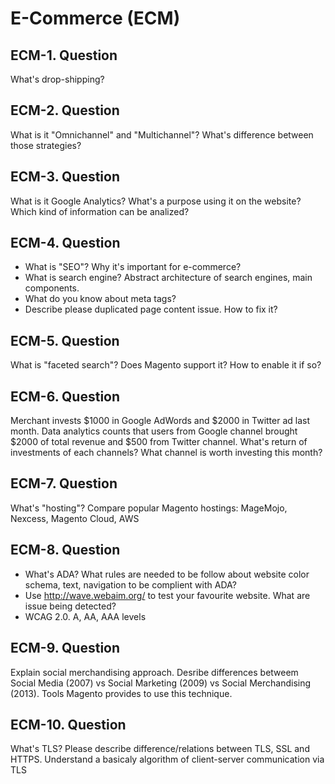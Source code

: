 # E-Commerce (ECM)

## ECM-1. Question

What's drop-shipping? 

## ECM-2. Question

What is it "Omnichannel" and "Multichannel"? What's difference between those strategies? 

## ECM-3. Question

What is it Google Analytics? What's a purpose using it on the website? Which kind of information can be analized?

## ECM-4. Question

- What is "SEO"? Why it's important for e-commerce? 
- What is search engine? Abstract architecture of search engines, main components.
- What do you know about meta tags?
- Describe please duplicated page content issue. How to fix it?

## ECM-5. Question

What is "faceted search"? Does Magento support it? How to enable it if so?

## ECM-6. Question

Merchant invests $1000 in Google AdWords and $2000 in Twitter ad last month. Data analytics counts that users from Google channel brought $2000 of total revenue and $500 from Twitter channel. What's return of investments of each channels? What channel is worth investing this month?

## ECM-7. Question

What's "hosting"? Compare popular Magento hostings: MageMojo, Nexcess, Magento Cloud, AWS

## ECM-8. Question

- What's ADA? What rules are needed to be follow about website color schema, text, navigation to be complient with ADA?
- Use http://wave.webaim.org/ to test your favourite website. What are issue being detected?
- WCAG 2.0. A, AA, AAA levels

## ECM-9. Question

Explain social merchandising approach. Desribe differences betweem Social Media (2007) vs Social Marketing (2009) vs Social Merchandising (2013).
Tools Magento provides to use this technique.

## ECM-10. Question

What's TLS? Please describe difference/relations between TLS, SSL and HTTPS. Understand a basicaly algorithm of client-server communication via TLS
